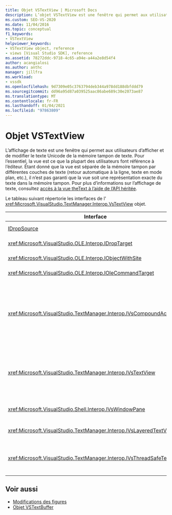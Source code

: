 ```yaml
---
title: Objet VSTextView | Microsoft Docs
description: L’objet VSTextView est une fenêtre qui permet aux utilisateurs d’afficher et de modifier le texte Unicode de la mémoire tampon de texte.
ms.custom: SEO-VS-2020
ms.date: 11/04/2016
ms.topic: conceptual
f1_keywords:
- VSTextView
helpviewer_keywords:
- VSTextView object, reference
- views [Visual Studio SDK], reference
ms.assetid: 78272ddc-9718-4c65-a94e-a44a2e8d54f4
author: acangialosi
ms.author: anthc
manager: jillfra
ms.workload:
- vssdk
ms.openlocfilehash: 9d7309e05c3763794deb344a978dd188dbfddd79
ms.sourcegitcommit: dd96a95d87a039525aac86abe689c30e2073ae87
ms.translationtype: MT
ms.contentlocale: fr-FR
ms.lasthandoff: 01/04/2021
ms.locfileid: "97863809"
---
```

# <a name="vstextview-object"></a>Objet VSTextView

L’affichage de texte est une fenêtre qui permet aux utilisateurs d’afficher et de modifier le texte Unicode de la mémoire tampon de texte. Pour l’essentiel, la vue est ce que la plupart des utilisateurs font référence à l’éditeur. Étant donné que la vue est séparée de la mémoire tampon par différentes couches de texte (retour automatique à la ligne, texte en mode plan, etc.), il n’est pas garanti que la vue soit une représentation exacte du texte dans la mémoire tampon. Pour plus d’informations sur l’affichage de texte, consultez [accès à la vue theText à l’aide de l’API héritée](/previous-versions/visualstudio/visual-studio-2015/extensibility/accessing-thetext-view-by-using-the-legacy-api?preserve-view=true&view=vs-2015).

Le tableau suivant répertorie les interfaces de l' <xref:Microsoft.VisualStudio.TextManager.Interop.VsTextView> objet.

|Interface|Description|
|---------------|-----------------|
|[IDropSource](/windows/desktop/api/oleidl/nn-oleidl-idropsource)|Interface OLE standard.|
|<xref:Microsoft.VisualStudio.OLE.Interop.IDropTarget>|Interface OLE standard.|
|<xref:Microsoft.VisualStudio.OLE.Interop.IObjectWithSite>|Interface OLE standard.|
|<xref:Microsoft.VisualStudio.OLE.Interop.IOleCommandTarget>|Interface OLE standard.|
|<xref:Microsoft.VisualStudio.TextManager.Interop.IVsCompoundAction>|Active la création d’actions composées (autrement dit, les actions regroupées en une seule unité d’annulation/de rétablissement).|
|<xref:Microsoft.VisualStudio.TextManager.Interop.IVsTextView>|Fournit les méthodes de base pour la gestion et l’accès à la vue. `IVsTextView` n’est pas thread-safe.|
|<xref:Microsoft.VisualStudio.Shell.Interop.IVsWindowPane>|Crée et gère un volet de fenêtre.|
|<xref:Microsoft.VisualStudio.TextManager.Interop.IVsLayeredTextView>|Interagit avec les couches de texte.|
|<xref:Microsoft.VisualStudio.TextManager.Interop.IVsThreadSafeTextView>|Effectue des opérations sur la vue à partir d’un thread différent.|

## <a name="see-also"></a>Voir aussi

- [Modifications des figures](https://www.microsoft.com/download/details.aspx?id=55984)
- [Objet VSTextBuffer](../extensibility/vstextbuffer-object.md)